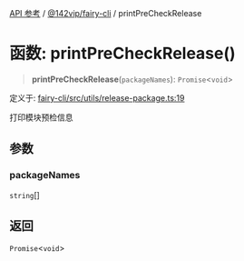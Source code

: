 [API 参考](../../../index.md) / [@142vip/fairy-cli](../index.md) / printPreCheckRelease

# 函数: printPreCheckRelease()

> **printPreCheckRelease**(`packageNames`): `Promise`\<`void`\>

定义于: [fairy-cli/src/utils/release-package.ts:19](https://github.com/142vip/core-x/blob/d4a5b2e7c860b49a40d6ff85745b241507ccf1fd/packages/fairy-cli/src/utils/release-package.ts#L19)

打印模块预检信息

## 参数

### packageNames

`string`[]

## 返回

`Promise`\<`void`\>

